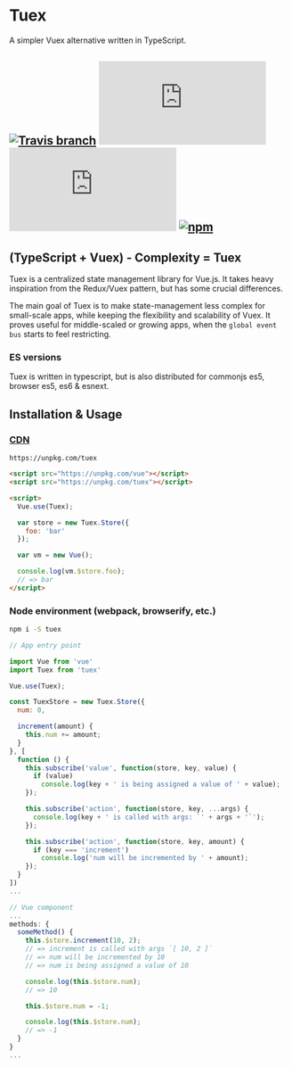 # Tuex

A simpler Vuex alternative written in TypeScript.

## [![Travis branch](https://img.shields.io/travis/Raiondesu/Tuex/master.svg?style=flat-square)](https://travis-ci.org/Raiondesu/Tuex) ![size](https://badges.herokuapp.com/size/npm/tuex@latest/cjs/index.min.js?style=flat-square) ![size](https://badges.herokuapp.com/size/npm/tuex@latest/cjs/index.min.js?style=flat-square&gzip=true) [![npm](https://img.shields.io/npm/dt/tuex.svg?style=flat-square)](http://npmjs.com/package/tuex)

## (TypeScript + Vuex) - Complexity = Tuex
Tuex is a centralized state management library for Vue.js.
It takes heavy inspiration from the Redux/Vuex pattern, but has some crucial differences.

The main goal of Tuex is to make state-management less complex for small-scale apps, while keeping the flexibility and scalability of Vuex. It proves useful for middle-scaled or growing apps, when the `global event bus` starts to feel restricting.

### ES versions
Tuex is written in typescript, but is also distributed for  commonjs es5, browser es5, es6 & esnext.

## Installation & Usage

### [CDN](https://unpkg.com/tuex)

```url
https://unpkg.com/tuex
```

```html
<script src="https://unpkg.com/vue"></script>
<script src="https://unpkg.com/tuex"></script>

<script>
  Vue.use(Tuex);

  var store = new Tuex.Store({
    foo: 'bar'
  });

  var vm = new Vue();

  console.log(vm.$store.foo);
  // => bar
</script>
```

### Node environment (webpack, browserify, etc.)

```bash
npm i -S tuex
```

```js
// App entry point

import Vue from 'vue'
import Tuex from 'tuex'

Vue.use(Tuex);

const TuexStore = new Tuex.Store({
  num: 0,

  increment(amount) {
    this.num += amount;
  }
}, [
  function () {
    this.subscribe('value', function(store, key, value) {
      if (value)
        console.log(key + ' is being assigned a value of ' + value);
    });

    this.subscribe('action', function(store, key, ...args) {
      console.log(key + ' is called with args: `' + args + '`');
    });

    this.subscribe('action', function(store, key, amount) {
      if (key === 'increment')
        console.log('num will be incremented by ' + amount);
    });
  }
])
...
```

```js
// Vue component
...
methods: {
  someMethod() {
    this.$store.increment(10, 2);
    // => increment is called with args `[ 10, 2 ]`
    // => num will be incremented by 10
    // => num is being assigned a value of 10

    console.log(this.$store.num);
    // => 10

    this.$store.num = -1;

    console.log(this.$store.num);
    // => -1
  }
}
...
```

